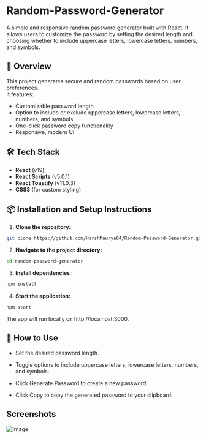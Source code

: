 # Random-Password-Generator

A simple and responsive random password generator built with React. It allows users to customize the password by setting the desired length and choosing whether to include uppercase letters, lowercase letters, numbers, and symbols.

## 🚀 Overview

This project generates secure and random passwords based on user preferences.  
It features:
- Customizable password length
- Option to include or exclude uppercase letters, lowercase letters, numbers, and symbols
- One-click password copy functionality
- Responsive, modern UI

## 🛠️ Tech Stack

- **React** (v19)
- **React Scripts** (v5.0.1)
- **React Toastify** (v11.0.3)
- **CSS3** (for custom styling) 

## 📦 Installation and Setup Instructions

1. **Clone the repository:**

```bash
git clone https://github.com/HarshMaurya04/Random-Password-Generator.git
```

2. **Navigate to the project directory:**

```bash
cd random-password-generator
```

3. **Install dependencies:**

```bash
npm install
```

4. **Start the application:**

```bash
npm start
```
The app will run locally on http://localhost:3000.


## 🧩 How to Use
- Set the desired password length.

- Toggle options to include uppercase letters, lowercase letters, numbers, and symbols.

- Click Generate Password to create a new password.

- Click Copy to copy the generated password to your clipboard.


## Screenshots

![Image](https://github.com/user-attachments/assets/b33aac85-0d59-47d9-857e-1ec3e4cd0474)
